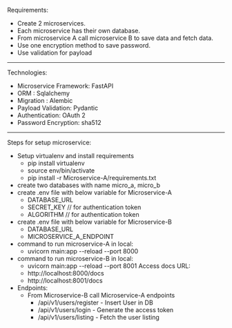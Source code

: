 Requirements:
- Create 2 microservices. 
- Each microservice has their own database.
- From microservice A call microservice B to save data and fetch data.
- Use one encryption method to save password.
- Use validation for payload

-----------------------------------------------------
Technologies:
- Microservice Framework: FastAPI
- ORM : Sqlalchemy
- Migration : Alembic
- Payload Validation: Pydantic
- Authentication: OAuth 2
- Password Encryption: sha512

--------------------------------------------------------
Steps for setup microservice:
- Setup virtualenv and install requirements 
  - pip install virtualenv
  - source env/bin/activate
  - pip install -r Microservice-A/requirements.txt
- create two databases with name micro_a, micro_b
- create .env file with below variable for Microservice-A
  - DATABASE_URL
  - SECRET_KEY // for authentication token 
  - ALGORITHM  // for authentication token 
- create .env file with below variable for Microservice-B
  - DATABASE_URL
  - MICROSERVICE_A_ENDPOINT
- command to run microservice-A in local:
  - uvicorn main:app --reload --port 8000
- command to run microservice-B in local:
  - uvicorn main:app --reload --port 8001
Access docs URL:
  -  http://localhost:8000/docs
  -  http://localhost:8001/docs
- Endpoints:
  - From Microservice-B call Microservice-A endpoints
    - /api/v1/users/register - Insert User in DB
    - /api/v1/users/login - Generate the access token
    - /api/v1/users/listing - Fetch the user listing